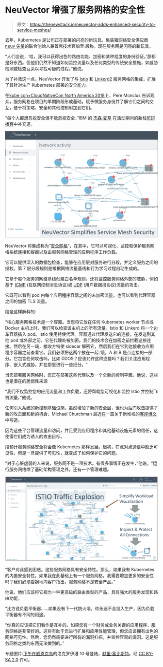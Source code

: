 # NeuVector 增强了服务网格的安全性

> 原文：<https://thenewstack.io/neuvector-adds-enhanced-security-to-service-meshes/>

去年，Kubernetes 是公司正在部署的闪亮的新玩具。集装箱网络安全供应商[neuv 矢量](https://neuvector.com/)的联合创始人兼首席技术官加里·段称，现在服务网是闪亮的新玩具。

“人们会说，‘哇，我可以获得出色的路由功能、加密和某种程度的身份验证。’那都是好东西。但他们仍然不知道如何监控流量以及任何类型的传统安全措施，如威胁检测或检查豆荚以寻找可疑的过程，”他说。

为了补救这一点，NeuVector 开发了与 [Istio](https://istio.io/) 和 [Linkerd2](https://linkerd.io/2/overview/) 服务网格的集成，扩展了其针对生产 Kubernetes 部署的安全能力。

在[kube con+CloudNativeCon North America 2018](https://events.linuxfoundation.org/events/kubecon-cloudnativecon-north-america-2018/)上，Pere Monclus 告诉观众，服务网格在项目的早期阶段形成基础，赋予微服务身份并了解它们之间的交互，便于将策略、安全和其他控制附加到它们。

“每个人都想忽视安全但不能忽视安全，”IBM 的 [杰森·麦基](https://www.linkedin.com/in/jrmcgee/) 在活动期间的新栈[煎饼播客](https://thenewstack.io/kubecon-pancake-podcast-the-state-of-service-meshes-and-istio/)中补充道。

[![](img/fc5ae6a383504c09f2960fde097c07e8.png)](https://cdn.thenewstack.io/media/2019/02/ebf712f7-nv_simplifies_service_mesh.png)

NeuVector 将集成称为“[安全网格](https://neuvector.com/container-security/secure-containers-istio-service-mesh/)”，在其中，它可以可视化、监控和保护服务网格系统连接和容器以及由服务网格管理的应用程序工作负载。

它可以提供深入的数据包检查，能够在应用层对服务进行分段，并定义服务之间的授权。第 7 层分段规则是根据网络流量基线和行为学习过程自动生成的。

它基于每个服务的网络基线创建白名单规则，还将监控服务网格外部的威胁，例如基于 [ICMP](http://www.networksorcery.com/enp/protocol/icmp.htm) (互联网控制消息协议)或 [UDP](http://www.networksorcery.com/enp/protocol/udp.htm) (用户数据报协议)流量的攻击。

它既可以看到 pod 内每个应用程序容器之间的未加密流量，也可以看到代理容器之间的加密 TLS 流量。

段是这样解释的:

“核心服务网格技术是一个容器。当您将它放在任何 Kubernetes worker 节点或 Docker 主机上时，我们可以检查该主机上的所有流量。Istio 和 Linkerd 将一个边车容器插入 pod。Istio 使用特使代理。容器通过代理发送它的连接，在发送到其他 pod 或外部之前，它在代理处被加密。我们的技术会在加密之前拦截这些连接。然后在另一端，接收方特使 sidecar 解密它，然后我们在它到达接收方应用程序容器之前查看它。我们必须把这两个放在一起:‘哦，A 和 B 是点连接的一部分。它包含任何攻击吗，比如 DDOS？应该允许这种连接吗？我们关注应用程序、嵌入式威胁，并在那里进行一些细分。"

当您部署服务网格时，您正在部署这些代理以及一个全新的控制平面。他说，这些也是潜在的脆弱性来源

“我们不仅监控您的应用流量和工作负载，还将帮助您可视化和监控 Istio 并控制飞机流量，”他说。

任何引入系统的新控制基础设施，虽然增加了新的安全层，但也为后门攻击提供了新的攻击面和新的机会，Michael Churchman 最近在一篇关于新堆栈的[客座博文](/service-meshes-mean-enterprise-security/)中写道。

因为这些平台管理流量和访问，并且受到应用程序和其他基础设施元素的信任，这使得它们成为诱人的攻击目标。

段预计服务网格安全将会像 Kubernetes 那样发展。起初，在点对点通信中缺乏可见性，但是一旦提供了可见性，就变成了如何保护它的问题。

“对于心脏虚弱的人来说，服务网不是一项技术。有很多事情正在发生，”他说。“运行服务网络除了基础架构管理之外，还有一个管理难题。

[![](img/303868b53baf41ebb2b8148e1d906600.png)](https://cdn.thenewstack.io/media/2019/02/b9d15416-istio_screen.png)

“客户对此感到困惑。这些服务网格具有安全特性。那么，如果我有 Kubernetes 的内置安全特性，如果我在此基础上有一个服务网格，我需要增加更多的安全性吗？我们必须委婉地向客户指出，服务网格不是安全产品。”

他说，他们应该将它视为一种更高级的路由类型的产品，具有强大的服务发现和路由功能。

“比方说负载平衡器……如果没有下一代防火墙，你永远不会投入生产，因为负载平衡器有不同的用途。

“你真的应该把它们看作是互补的。如果您有一个财务或业务关键的应用程序，服务网格是非常好的。这将有助于您进行扩展和应用性能管理，但您应该拥有出色的网络可见性。然后，您仍然需要进行所有的漏洞扫描，并监控容器的漏洞。这是服务网格之类的东西无法做到的。”

专题图片:[下午在威恩克岛](https://www.flickr.com/photos/mfoubister/40701641550/in/photolist-251Ey1w-RQcuyA-TB1ipC-gV4nBE-21bZ1vT-21LDzMs-bnpCzP-buymZG-Hro8bA-TNDChB-PbB1xW-28yqh6h-sLUcDq-XpL49F-WoSAmL-Br2Zgm-VueDyW-aeLPPD-21LDzSY-29boNXj-i5Dzxc-oJXW8K-RTgpCf-aePBou-aePEph-7yT2MP-oJ9w8b-7ydBZK-7zT7ih-aVoove-7yx2hN-7zAnpJ-7yWeyd-oJaoQb-7ySFBe-7A7NYY-7yT6Uc-7zS3BJ-7A7rZY-7ywekQ-7yTajM-7ydD88-7yaawP-7UuadH-7ySx9a-7ydRwP-7zS14f-7A7pHE-7yhd2s-7ydmxR)的洛克罗伊港 10 号登陆，[默里·富比斯特](https://www.flickr.com/photos/mfoubister/)。经 [CC BY-SA 2.0](https://creativecommons.org/licenses/by/2.0/) 许可。

<svg xmlns:xlink="http://www.w3.org/1999/xlink" viewBox="0 0 68 31" version="1.1"><title>Group</title> <desc>Created with Sketch.</desc></svg>